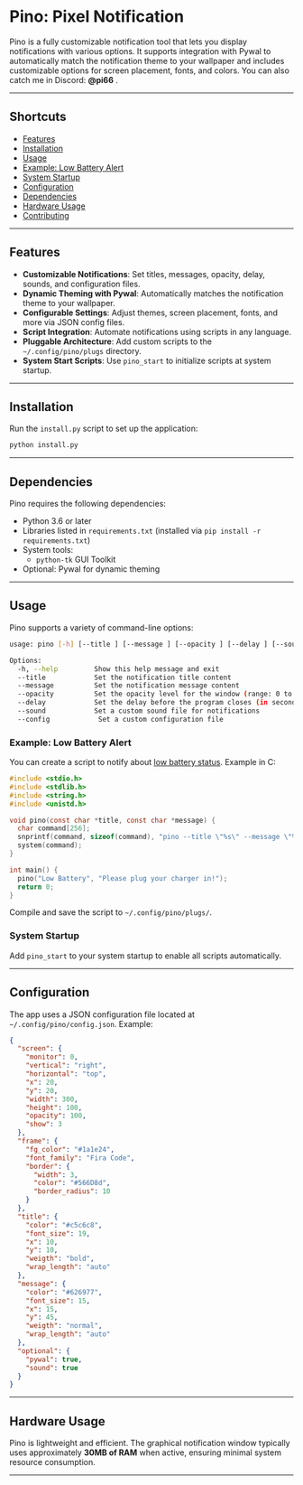 # Pino: Pixel Notification

Pino is a fully customizable notification tool that lets you display notifications with various options. It supports integration with Pywal to automatically match the notification theme to your wallpaper and includes customizable options for screen placement, fonts, and colors. You can also catch me in Discord: **@pi66** .

---

## Shortcuts
- [Features](#features)
- [Installation](#installation)
- [Usage](#usage)
- [Example: Low Battery Alert](#example-low-battery-alert)
- [System Startup](#system-startup)
- [Configuration](#configuration)
- [Dependencies](#dependencies)
- [Hardware Usage](#hardware-usage)
- [Contributing](#contributing)

---

## Features
- **Customizable Notifications**: Set titles, messages, opacity, delay, sounds, and configuration files.
- **Dynamic Theming with Pywal**: Automatically matches the notification theme to your wallpaper.
- **Configurable Settings**: Adjust themes, screen placement, fonts, and more via JSON config files.
- **Script Integration**: Automate notifications using scripts in any language.
- **Pluggable Architecture**: Add custom scripts to the `~/.config/pino/plugs` directory.
- **System Start Scripts**: Use `pino_start` to initialize scripts at system startup.

---

## Installation

Run the `install.py` script to set up the application:

```bash
python install.py
```

---

## Dependencies

Pino requires the following dependencies:
- Python 3.6 or later
- Libraries listed in `requirements.txt` (installed via `pip install -r requirements.txt`)
- System tools: 
  - `python-tk` GUI Toolkit
- Optional: Pywal for dynamic theming

---

## Usage

Pino supports a variety of command-line options:

```bash
usage: pino [-h] [--title ] [--message ] [--opacity ] [--delay ] [--sound ] [--config ]

Options:
  -h, --help         Show this help message and exit
  --title            Set the notification title content
  --message          Set the notification message content
  --opacity          Set the opacity level for the window (range: 0 to 100)
  --delay            Set the delay before the program closes (in seconds)
  --sound            Set a custom sound file for notifications
  --config            Set a custom configuration file
```

### Example: Low Battery Alert
You can create a script to notify about [low battery status](https://github.com/Pixel2175/pino/blob/main/plugs/src/battery.c). Example in C:

```c
#include <stdio.h>
#include <stdlib.h>
#include <string.h>
#include <unistd.h>

void pino(const char *title, const char *message) {
  char command[256];
  snprintf(command, sizeof(command), "pino --title \"%s\" --message \"%s\"", title, message);
  system(command);
}

int main() {
  pino("Low Battery", "Please plug your charger in!");
  return 0;
}
```

Compile and save the script to `~/.config/pino/plugs/`.

### System Startup
Add `pino_start` to your system startup to enable all scripts automatically.

---

## Configuration

The app uses a JSON configuration file located at `~/.config/pino/config.json`. Example:

```json
{
  "screen": {
    "monitor": 0,
    "vertical": "right",
    "horizontal": "top",
    "x": 20,
    "y": 20,
    "width": 300,
    "height": 100,
    "opacity": 100,
    "show": 3
  },
  "frame": {
    "fg_color": "#1a1e24",
    "font_family": "Fira Code",
    "border": {
      "width": 3,
      "color": "#566D8d",
      "border_radius": 10
    }
  },
  "title": {
    "color": "#c5c6c8",
    "font_size": 19,
    "x": 10,
    "y": 10,
    "weigth": "bold",
    "wrap_length": "auto"
  },
  "message": {
    "color": "#626977",
    "font_size": 15,
    "x": 15,
    "y": 45,
    "weigth": "normal",
    "wrap_length": "auto"
  },
  "optional": {
    "pywal": true,
    "sound": true
  }
}
```

---

## Hardware Usage

Pino is lightweight and efficient. The graphical notification window typically uses approximately **30MB of RAM** when active, ensuring minimal system resource consumption.

---
